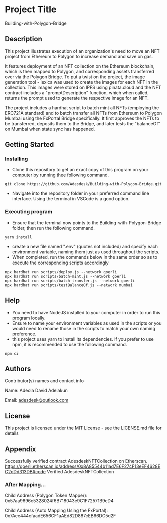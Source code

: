 # Project Title

Building-with-Polygon-Bridge

## Description

This project illustrates execution of an organization's need to move an NFT project from Ethereum to Polygon to increase demand and save on gas.

It features deployment of an NFT collection on the Ethereum blockchain, which is then mapped to Polygon, and corresponding assets transferred over via the Polygon Bridge. To put a twist on the project, the image generation tool - lexica was used to create the images for each NFT in the collection. This images were stored on IPFS using pinata.cloud and the NFT contract includes a "promptDescription" function, which when called, returns the prompt used to generate the respective image for an NFT.

The project includes a hardhat script to batch mint all NFTs (employing the ERC721A standard) and to batch transfer all NFTs from Ethereum to Polygon Mumbai using the FxPortal Bridge specifically. It first approves the NFTs to be transferred, deposits them to the Bridge, and later tests the "balanceOf" on Mumbai when state sync has happened.

## Getting Started

### Installing

* Clone this repository to get an exact copy of this program on your computer by running thee following command.

```
git clone https://github.com/Adesdesk/Building-with-Polygon-Bridge.git
```
* Navigate into the repository folder in your preferred command line interface. Using the terminal in VSCode is a good option.

### Executing program

* Ensure that the terminal now points to the Building-with-Polygon-Bridge folder, then run the following command.

```
yarn install
```
* create a new file named ".env" (quotes not included) and specify each environment variable, naming them just as used throughout the scripts. 
* When completed, run the commands below in the same order so as to execute the corresponding scripts accordingly

```
npx hardhat run scripts/deploy.js --network goerli
npx hardhat run scripts/batch-mint.js --network goerli
npx hardhat run scripts/batch-transfer.js --network goerli
npx hardhat run scripts/testBalanceOf.js --network mumbai
```

## Help

* You need to have NodeJS installed to your computer in order to run this program locally.
* Ensure to name your environment variables as used in the scripts or you would need to rename those in the scripts to match your own naming preference.
* this project uses yarn to install its dependencies. If you prefer to use npm, it is recommended to use the following command.

```
npm ci
```

## Authors

Contributor(s) names and contact info

Name: Adeola David Adelakun

Email: adesdesk@outlook.com


## License

This project is licensed under the MIT License - see the LICENSE.md file for details

## Appendix
Successfully verified contract AdesdeskNFTCollection on Etherscan.
https://goerli.etherscan.io/address/0x8A85544b11ad7E6F274F13eEF4628EC2dDd313DB#code
Verified AdesdeskNFTCollection

### After Mapping...
Child Address (Polygon Token Mapper):
0x57aa9696c5328024f6B718043e9C1F72571B9eD4

Child Address (Auto Mapping Using the FxPortal):
0x7Aee444cfaadE656CF1aAEd82D887cEB66DC5d2F